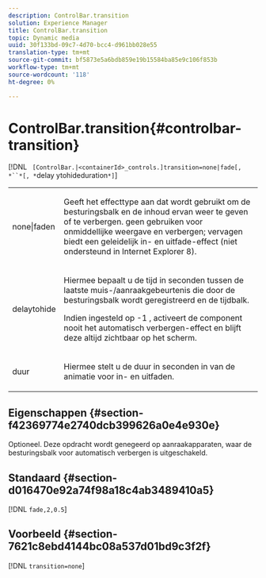 ```yaml
---
description: ControlBar.transition
solution: Experience Manager
title: ControlBar.transition
topic: Dynamic media
uuid: 30f133bd-09c7-4d70-bcc4-d961bb028e55
translation-type: tm+mt
source-git-commit: bf5873e5a6bdb859e19b15584ba85e9c106f853b
workflow-type: tm+mt
source-wordcount: '118'
ht-degree: 0%

---
```



# ControlBar.transition{#controlbar-transition}

[!DNL ` [ControlBar.|<containerId>_controls.]transition=none|fade[, *``*[, *`delay ytohideduration`*]`]

<table id="table_F71AA834FE494949A2D4B569EA5E721F"> 
 <tbody> 
  <tr> 
   <td colname="col1"> <p> <span class="codeph"> none|faden  </span> </p> </td> 
   <td colname="col2"> <p> Geeft het effecttype aan dat wordt gebruikt om de besturingsbalk en de inhoud ervan weer te geven of te verbergen. <span class="codeph"> geen </span> gebruiken voor onmiddellijke weergave en verbergen; <span class="codeph"> vervagen </span> biedt een geleidelijk in- en uitfade-effect (niet ondersteund in Internet Explorer 8). </p> </td> 
  </tr> 
  <tr> 
   <td colname="col1"> <p> <span class="codeph"> <span class="varname"> delaytohide  </span> </span> </p> </td> 
   <td colname="col2"> <p> Hiermee bepaalt u de tijd in seconden tussen de laatste muis-/aanraakgebeurtenis die door de besturingsbalk wordt geregistreerd en de tijdbalk. </p> <p> Indien ingesteld op <span class="codeph"> -1 </span>, activeert de component nooit het automatisch verbergen-effect en blijft deze altijd zichtbaar op het scherm. </p> </td> 
  </tr> 
  <tr> 
   <td colname="col1"> <p> <span class="codeph"> <span class="varname"> duur  </span> </span> </p> </td> 
   <td colname="col2"> <p> Hiermee stelt u de duur in seconden in van de animatie voor in- en uitfaden. </p> </td> 
  </tr> 
 </tbody> 
</table>

## Eigenschappen {#section-f42369774e2740dcb399626a0e4e930e}

Optioneel. Deze opdracht wordt genegeerd op aanraakapparaten, waar de besturingsbalk voor automatisch verbergen is uitgeschakeld.

## Standaard {#section-d016470e92a74f98a18c4ab3489410a5}

[!DNL `fade,2,0.5`]

## Voorbeeld {#section-7621c8ebd4144bc08a537d01bd9c3f2f}

[!DNL `transition=none`]
